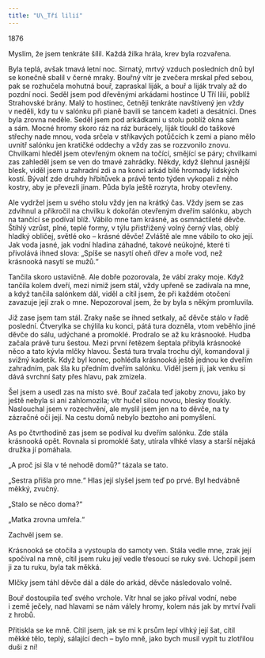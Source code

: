 ```yaml
---
title: "U\_Tří lilií"
---
```


1876

Myslím, že jsem tenkráte šílil. Každá žilka hrála, krev byla rozvařena.

Byla teplá, avšak tmavá letní noc. Sirnatý, mrtvý vzduch posledních dnů byl se konečně sbalil v černé mraky. Bouřný vítr je zvečera mrskal před sebou, pak se rozhučela mohutná bouř, zapraskal liják, a bouř a liják trvaly až do pozdní noci. Seděl jsem pod dřevěnými arkádami hostince U Tří lilií, poblíž Strahovské brány. Malý to hostinec, četněji tenkráte navštívený jen vždy v neděli, kdy tu v salónku při pianě bavili se tancem kadeti a desátníci. Dnes byla zrovna neděle. Seděl jsem pod arkádkami u stolu poblíž okna sám a sám. Mocné hromy skoro ráz na ráz burácely, liják tloukl do taškové střechy nade mnou, voda srčela v stříkavých potůčcích k zemi a piano mělo uvnitř salónku jen kratičké oddechy a vždy zas se rozzvonilo znovu. Chvilkami hleděl jsem otevřeným oknem na točící, smějící se páry; chvilkami zas zahleděl jsem se ven do tmavé zahrádky. Někdy, když šlehnul jasnější blesk, viděl jsem u zahradní zdi a na konci arkád bílé hromady lidských kostí. Bývalť zde druhdy hřbitůvek a právě tento týden vykopali z něho kostry, aby je převezli jinam. Půda byla ještě rozryta, hroby otevřeny.

Ale vydržel jsem u svého stolu vždy jen na krátký čas. Vždy jsem se zas zdvihnul a přikročil na chvilku k dokořán otevřeným dveřím salónku, abych na tančící se podíval blíž. Vábilo mne tam krásné, as osmnáctileté děvče. Štíhlý vzrůst, plné, teplé formy, v týlu přistřižený volný černý vlas, oblý hladký obličej, světlé oko – krásné děvče! Zvláště ale mne vábilo to oko její. Jak voda jasné, jak vodní hladina záhadné, takové neúkojné, které ti přivolává ihned slova: „Spíše se nasytí oheň dřev a moře vod, než krásnooká nasytí se mužů.“

Tančila skoro ustavičně. Ale dobře pozorovala, že vábí zraky moje. Když tančila kolem dveří, mezi nimiž jsem stál, vždy upřeně se zadívala na mne, a když tančila salónkem dál, viděl a cítil jsem, že při každém otočení zavazuje její zrak o mne. Nepozoroval jsem, že by byla s někým promluvila.

Již zase jsem tam stál. Zraky naše se ihned setkaly, ač děvče stálo v řadě poslední. Čtverylka se chýlila ku konci, pátá tura dozněla, vtom veběhlo jiné děvče do sálu, udýchané a promoklé. Prodralo se až ku krásnooké. Hudba začala právě turu šestou. Mezi první řetězem šeptala přibylá krásnooké něco a tato kývla mlčky hlavou. Šestá tura trvala trochu dýl, komandoval ji svižný kadetík. Když byl konec, pohlédla krásnooká ještě jednou ke dveřím zahradním, pak šla ku předním dveřím salónku. Viděl jsem ji, jak venku si dává svrchní šaty přes hlavu, pak zmizela.

Šel jsem a usedl zas na místo své. Bouř začala teď jakoby znovu, jako by ještě nebyla si ani zahlomozila; vítr hučel silou novou, blesky tloukly. Naslouchal jsem v rozechvění, ale myslil jsem jen na to děvče, na ty zázračné oči její. Na cestu domů nebylo beztoho ani pomyšlení.

As po čtvrthodině zas jsem se podíval ku dveřím salónku. Zde stála krásnooká opět. Rovnala si promoklé šaty, utírala vlhké vlasy a starší nějaká družka jí pomáhala.

„A proč jsi šla v té nehodě domů?“ tázala se tato.

„Sestra přišla pro mne.“ Hlas její slyšel jsem teď po prvé. Byl hedvábně měkký, zvučný.

„Stalo se něco doma?“

„Matka zrovna umřela.“

Zachvěl jsem se.

Krásnooká se otočila a vystoupla do samoty ven. Stála vedle mne, zrak její spočíval na mně, cítil jsem ruku její vedle třesoucí se ruky své. Uchopil jsem ji za tu ruku, byla tak měkká.

Mlčky jsem táhl děvče dál a dále do arkád, děvče následovalo volně.

Bouř dostoupila teď svého vrchole. Vítr hnal se jako příval vodní, nebe i země ječely, nad hlavami se nám válely hromy, kolem nás jak by mrtví řvali z hrobů.

Přitiskla se ke mně. Cítil jsem, jak se mi k prsům lepí vlhký její šat, cítil měkké tělo, teplý, sálající dech – bylo mně, jako bych musil vypít tu zlotřilou duši z ní!
